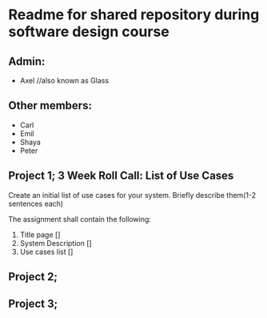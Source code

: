 # Readme for shared repository during software design course

## Admin:
- Axel //also known as Glass

## Other members:
- Carl
- Emil
- Shaya
- Peter

## Project 1; 3 Week Roll Call: List of Use Cases
Create an initial list of use cases for your system. Briefly describe them(1-2 sentences each)

The assignment shall contain the following:
1. Title page []
2. System Description []
3. Use cases list []

## Project 2;
## Project 3;
